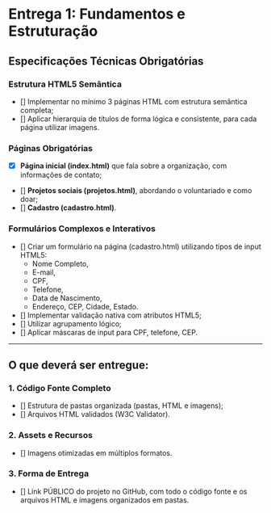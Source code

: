 # Entrega 1: Fundamentos e Estruturação
## Especificações Técnicas Obrigatórias
### Estrutura HTML5 Semântica
* [] Implementar no mínimo 3 páginas HTML com estrutura semântica completa;
* [] Aplicar hierarquia de títulos de forma lógica e consistente, para cada página utilizar imagens.
### Páginas Obrigatórias
* [X] **Página inicial (index.html)** que fala sobre a organização, com informações de contato;
* [] **Projetos sociais (projetos.html)**, abordando o voluntariado e como doar;
* [] **Cadastro (cadastro.html)**.
### Formulários Complexos e Interativos
* [] Criar um formulário na página (cadastro.html) utilizando tipos de input HTML5:
    * Nome Completo,
    * E-mail,
    * CPF,
    * Telefone,
    * Data de Nascimento,
    * Endereço, CEP, Cidade, Estado.
* [] Implementar validação nativa com atributos HTML5;
* [] Utilizar agrupamento lógico;
* [] Aplicar máscaras de input para CPF, telefone, CEP.
---
## O que deverá ser entregue:
### 1. Código Fonte Completo
* [] Estrutura de pastas organizada (pastas, HTML e imagens);
* [] Arquivos HTML validados (W3C Validator).
### 2. Assets e Recursos
* [] Imagens otimizadas em múltiplos formatos.
### 3. Forma de Entrega
* [] Link PÚBLICO do projeto no GitHub, com todo o código fonte e os arquivos HTML e imagens organizados em pastas.
